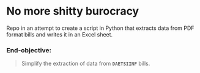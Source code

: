 # No more shitty burocracy

Repo in an attempt to create a script in Python that extracts data from PDF format bills and writes it in an Excel sheet.

### End-objective:

> Simplify the extraction of data from **`DAETSIINF`** bills.

